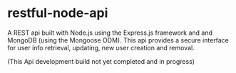 # restful-node-api

A REST api built with Node.js using the Express.js framework and and MongoDB (using the Mongoose ODM). This api provides a secure interface for user info retrieval, updating, new user creation and removal.

(This Api development build not yet completed and in progress)
